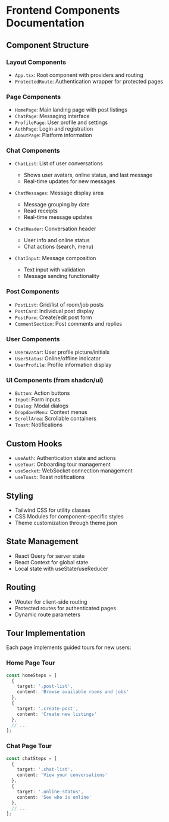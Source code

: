 # Frontend Components Documentation

## Component Structure

### Layout Components
- `App.tsx`: Root component with providers and routing
- `ProtectedRoute`: Authentication wrapper for protected pages

### Page Components
- `HomePage`: Main landing page with post listings
- `ChatPage`: Messaging interface
- `ProfilePage`: User profile and settings
- `AuthPage`: Login and registration
- `AboutPage`: Platform information

### Chat Components
- `ChatList`: List of user conversations
  - Shows user avatars, online status, and last message
  - Real-time updates for new messages
  
- `ChatMessages`: Message display area
  - Message grouping by date
  - Read receipts
  - Real-time message updates
  
- `ChatHeader`: Conversation header
  - User info and online status
  - Chat actions (search, menu)
  
- `ChatInput`: Message composition
  - Text input with validation
  - Message sending functionality

### Post Components
- `PostList`: Grid/list of room/job posts
- `PostCard`: Individual post display
- `PostForm`: Create/edit post form
- `CommentSection`: Post comments and replies

### User Components
- `UserAvatar`: User profile picture/initials
- `UserStatus`: Online/offline indicator
- `UserProfile`: Profile information display

### UI Components (from shadcn/ui)
- `Button`: Action buttons
- `Input`: Form inputs
- `Dialog`: Modal dialogs
- `DropdownMenu`: Context menus
- `ScrollArea`: Scrollable containers
- `Toast`: Notifications

## Custom Hooks
- `useAuth`: Authentication state and actions
- `useTour`: Onboarding tour management
- `useSocket`: WebSocket connection management
- `useToast`: Toast notifications

## Styling
- Tailwind CSS for utility classes
- CSS Modules for component-specific styles
- Theme customization through theme.json

## State Management
- React Query for server state
- React Context for global state
- Local state with useState/useReducer

## Routing
- Wouter for client-side routing
- Protected routes for authenticated pages
- Dynamic route parameters

## Tour Implementation
Each page implements guided tours for new users:

### Home Page Tour
```typescript
const homeSteps = [
  {
    target: '.post-list',
    content: 'Browse available rooms and jobs'
  },
  {
    target: '.create-post',
    content: 'Create new listings'
  },
  // ...
];
```

### Chat Page Tour
```typescript
const chatSteps = [
  {
    target: '.chat-list',
    content: 'View your conversations'
  },
  {
    target: '.online-status',
    content: 'See who is online'
  },
  // ...
];
```
